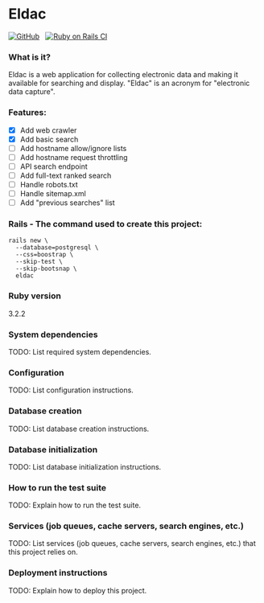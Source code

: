 # Eldac

[![GitHub](https://img.shields.io/github/license/gdonald/eldac?color=0000aa)](https://github.com/gdonald/eldac/blob/main/LICENSE) &nbsp; [![Ruby on Rails CI](https://github.com/gdonald/eldac/actions/workflows/eldac.yml/badge.svg)](https://github.com/gdonald/eldac/actions/workflows/eldac.yml)

### What is it?

Eldac is a web application for collecting electronic data and making it available for searching and display.  "Eldac" is an acronym for "electronic data capture".

### Features:

- [x] Add web crawler
- [x] Add basic search
- [ ] Add hostname allow/ignore lists
- [ ] Add hostname request throttling
- [ ] API search endpoint
- [ ] Add full-text ranked search
- [ ] Handle robots.txt
- [ ] Handle sitemap.xml
- [ ] Add "previous searches" list

### Rails - The command used to create this project:

    rails new \
      --database=postgresql \
      --css=boostrap \
      --skip-test \
      --skip-bootsnap \
      eldac

### Ruby version

3.2.2

### System dependencies

TODO: List required system dependencies.

### Configuration

TODO: List configuration instructions.

### Database creation

TODO: List database creation instructions.

### Database initialization

TODO: List database initialization instructions.

### How to run the test suite

TODO: Explain how to run the test suite.

### Services (job queues, cache servers, search engines, etc.)

TODO: List services (job queues, cache servers, search engines, etc.) that this project relies on.

### Deployment instructions

TODO: Explain how to deploy this project.

